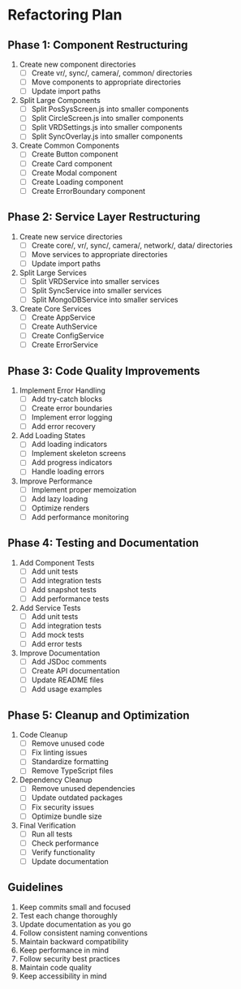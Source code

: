 # Refactoring Plan

## Phase 1: Component Restructuring
1. Create new component directories
   - [ ] Create vr/, sync/, camera/, common/ directories
   - [ ] Move components to appropriate directories
   - [ ] Update import paths

2. Split Large Components
   - [ ] Split PosSysScreen.js into smaller components
   - [ ] Split CircleScreen.js into smaller components
   - [ ] Split VRDSettings.js into smaller components
   - [ ] Split SyncOverlay.js into smaller components

3. Create Common Components
   - [ ] Create Button component
   - [ ] Create Card component
   - [ ] Create Modal component
   - [ ] Create Loading component
   - [ ] Create ErrorBoundary component

## Phase 2: Service Layer Restructuring
1. Create new service directories
   - [ ] Create core/, vr/, sync/, camera/, network/, data/ directories
   - [ ] Move services to appropriate directories
   - [ ] Update import paths

2. Split Large Services
   - [ ] Split VRDService into smaller services
   - [ ] Split SyncService into smaller services
   - [ ] Split MongoDBService into smaller services

3. Create Core Services
   - [ ] Create AppService
   - [ ] Create AuthService
   - [ ] Create ConfigService
   - [ ] Create ErrorService

## Phase 3: Code Quality Improvements
1. Implement Error Handling
   - [ ] Add try-catch blocks
   - [ ] Create error boundaries
   - [ ] Implement error logging
   - [ ] Add error recovery

2. Add Loading States
   - [ ] Add loading indicators
   - [ ] Implement skeleton screens
   - [ ] Add progress indicators
   - [ ] Handle loading errors

3. Improve Performance
   - [ ] Implement proper memoization
   - [ ] Add lazy loading
   - [ ] Optimize renders
   - [ ] Add performance monitoring

## Phase 4: Testing and Documentation
1. Add Component Tests
   - [ ] Add unit tests
   - [ ] Add integration tests
   - [ ] Add snapshot tests
   - [ ] Add performance tests

2. Add Service Tests
   - [ ] Add unit tests
   - [ ] Add integration tests
   - [ ] Add mock tests
   - [ ] Add error tests

3. Improve Documentation
   - [ ] Add JSDoc comments
   - [ ] Create API documentation
   - [ ] Update README files
   - [ ] Add usage examples

## Phase 5: Cleanup and Optimization
1. Code Cleanup
   - [ ] Remove unused code
   - [ ] Fix linting issues
   - [ ] Standardize formatting
   - [ ] Remove TypeScript files

2. Dependency Cleanup
   - [ ] Remove unused dependencies
   - [ ] Update outdated packages
   - [ ] Fix security issues
   - [ ] Optimize bundle size

3. Final Verification
   - [ ] Run all tests
   - [ ] Check performance
   - [ ] Verify functionality
   - [ ] Update documentation

## Guidelines
1. Keep commits small and focused
2. Test each change thoroughly
3. Update documentation as you go
4. Follow consistent naming conventions
5. Maintain backward compatibility
6. Keep performance in mind
7. Follow security best practices
8. Maintain code quality
9. Keep accessibility in mind 